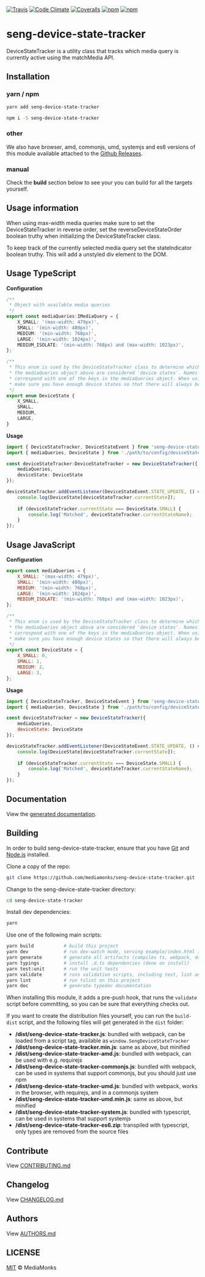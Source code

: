 [![Travis](https://img.shields.io/travis/mediamonks/seng-device-state-tracker.svg?maxAge=2592000)](https://travis-ci.org/mediamonks/seng-device-state-tracker)
[![Code Climate](https://img.shields.io/codeclimate/github/mediamonks/seng-device-state-tracker.svg?maxAge=2592000)](https://codeclimate.com/github/mediamonks/seng-device-state-tracker)
[![Coveralls](https://img.shields.io/coveralls/mediamonks/seng-device-state-tracker.svg?maxAge=2592000)](https://coveralls.io/github/mediamonks/seng-device-state-tracker?branch=master)
[![npm](https://img.shields.io/npm/v/seng-device-state-tracker.svg?maxAge=2592000)](https://www.npmjs.com/package/seng-device-state-tracker)
[![npm](https://img.shields.io/npm/dm/seng-device-state-tracker.svg?maxAge=2592000)](https://www.npmjs.com/package/seng-device-state-tracker)

# seng-device-state-tracker

DeviceStateTracker is a utility class that tracks which media query is currently active using the matchMedia API.

## Installation

### yarn / npm

```sh
yarn add seng-device-state-tracker
```

```sh
npm i -S seng-device-state-tracker
```

### other

We also have browser, amd, commonjs, umd, systemjs and es6 versions of
this module available attached to the [Github Releases](https://github.com/mediamonks/seng-device-state-tracker/releases).

<!---

Note: The below cannot be used yet, as there is no way to link to a
specific version yet without updating this readme manually after each
new version.


### browser

```html
<script src="http://mediamonks-development.s3.amazonaws.com/seng/libs/seng-device-state-tracker/1.2.0/seng-device-state-tracker.min.js"></script>
```
```js
console.log(window.SengDeviceStateTracker)
```

### other

Besides the browser version, there are other versions available for
download as well:

- [browser](http://mediamonks-development.s3.amazonaws.com/seng/libs/seng-device-state-tracker/1.2.0/seng-device-state-tracker.js) (and [minified](http://mediamonks-development.s3.amazonaws.com/seng/libs/seng-device-state-tracker/1.2.0/seng-device-state-tracker.min.js))
- [umd](http://mediamonks-development.s3.amazonaws.com/seng/libs/seng-device-state-tracker/1.2.0/seng-device-state-tracker.js) (and [minified](http://mediamonks-development.s3.amazonaws.com/seng/libs/seng-device-state-tracker/1.2.0/seng-device-state-tracker-umd.min.js))
- [amd](http://mediamonks-development.s3.amazonaws.com/seng/libs/seng-device-state-tracker/1.2.0/seng-device-state-tracker-amd.js)
- [commonjs](http://mediamonks-development.s3.amazonaws.com/seng/libs/seng-device-state-tracker/1.2.0/seng-device-state-tracker-commonjs.js)
- [systemjs](http://mediamonks-development.s3.amazonaws.com/seng/libs/seng-device-state-tracker/1.2.0/seng-device-state-tracker-system.js)
- [es6](http://mediamonks-development.s3.amazonaws.com/seng/libs/seng-device-state-tracker/1.2.0/seng-device-state-tracker-es6.zip)

-->

### manual

Check the **build** section below to see your you can build for all the
targets yourself.

## Usage information
When using max-width media queries make sure to set the DeviceStateTracker in reverse order, set the 
reverseDeviceStateOrder boolean truthy when initializing the DeviceStateTracker class.
 
To keep track of the currently selected media query set the stateIndicator boolean truthy. This will add a unstyled
div element to the DOM.  

## Usage TypeScript

**Configuration**
```ts
/**
 * Object with available media queries
 */
export const mediaQueries:IMediaQuery = {
	X_SMALL: '(max-width: 479px)',
	SMALL: '(min-width: 480px)',
	MEDIUM: '(min-width: 768px)',
	LARGE: '(min-width: 1024px)',
	MEDIUM_ISOLATE: '(min-width: 768px) and (max-width: 1023px)',
};

/**
 * This enum is used by the DeviceStateTracker class to determine which of the media queries in
 * the mediaQueries object above are considered 'device states'. Names of this enum have to
 * correspond with one of the keys in the mediaQueries object. When using the DeviceStateTracker,
 * make sure you have enough device states so that there will always be one with a matching media query.
 */
export enum DeviceState {
	X_SMALL,
	SMALL,
	MEDIUM,
	LARGE,
}
```

**Usage**
```ts
import { DeviceStateTracker, DeviceStateEvent } from 'seng-device-state-tracker';
import { mediaQueries, DeviceState } from './path/to/config/deviceStateConfig';

const deviceStateTracker:DeviceStateTracker = new DeviceStateTracker({
	mediaQueries,
	deviceState: DeviceState
});

deviceStateTracker.addEventListener(DeviceStateEvent.STATE_UPDATE, () => {
	console.log(DeviceState[deviceStateTracker.currentState]);
	
	if (deviceStateTracker.currentState === DeviceState.SMALL) {
		console.log('Matched', deviceStateTracker.currentStateName);
	}
});
```

## Usage JavaScript

**Configuration**
```js
export const mediaQueries = {
	X_SMALL: '(max-width: 479px)',
	SMALL: '(min-width: 480px)',
	MEDIUM: '(min-width: 768px)',
	LARGE: '(min-width: 1024px)',
	MEDIUM_ISOLATE: '(min-width: 768px) and (max-width: 1023px)',
};

/**
 * This enum is used by the DeviceStateTracker class to determine which of the media queries in
 * the mediaQueries object above are considered 'device states'. Names of this enum have to
 * correspond with one of the keys in the mediaQueries object. When using the DeviceStateTracker,
 * make sure you have enough device states so that there will always be one with a matching media query.
 */
export const DeviceState = {
	X_SMALL: 0,
	SMALL: 1,
	MEDIUM: 2,
	LARGE: 3,
};
```

**Usage**
```js
import { DeviceStateTracker, DeviceStateEvent } from 'seng-device-state-tracker';
import { mediaQueries, DeviceState } from './path/to/config/deviceStateConfig';

const deviceStateTracker = new DeviceStateTracker({
	mediaQueries,
	deviceState: DeviceState
});

deviceStateTracker.addEventListener(DeviceStateEvent.STATE_UPDATE, () => {
	console.log(DeviceState[deviceStateTracker.currentState]);
	
	if (deviceStateTracker.currentState === DeviceState.SMALL) {
		console.log('Matched', deviceStateTracker.currentStateName);
	}
});
```

## Documentation

View the [generated documentation](http://mediamonks.github.io/seng-device-state-tracker/).


## Building

In order to build seng-device-state-tracker, ensure that you have [Git](http://git-scm.com/downloads)
and [Node.js](http://nodejs.org/) installed.

Clone a copy of the repo:
```sh
git clone https://github.com/mediamonks/seng-device-state-tracker.git
```

Change to the seng-device-state-tracker directory:
```sh
cd seng-device-state-tracker
```

Install dev dependencies:
```sh
yarn
```

Use one of the following main scripts:
```sh
yarn build           # build this project
yarn dev             # run dev-watch mode, serving example/index.html in the browser
yarn generate        # generate all artifacts (compiles ts, webpack, docs and coverage)
yarn typings         # install .d.ts dependencies (done on install)
yarn test:unit       # run the unit tests
yarn validate        # runs validation scripts, including test, lint and coverage check
yarn lint            # run tslint on this project
yarn doc             # generate typedoc documentation
```

When installing this module, it adds a pre-push hook, that runs the `validate`
script before committing, so you can be sure that everything checks out.

If you want to create the distribution files yourself, you can run the
`build-dist` script, and the following files will get generated in the
`dist` folder:

- **/dist/seng-device-state-tracker.js**: bundled with webpack, can be loaded from
	a script tag, available as `window.SengDeviceStateTracker`
- **/dist/seng-device-state-tracker.min.js**: same as above, but minified
- **/dist/seng-device-state-tracker-amd.js**: bundled with webpack, can be used
	with e.g. requirejs
- **/dist/seng-device-state-tracker-commonjs.js**: bundled with webpack, can be
	used in systems that support commonjs, but you should just use npm
- **/dist/seng-device-state-tracker-umd.js**: bundled with webpack, works in the
	browser, with requirejs, and in a commonjs system
- **/dist/seng-device-state-tracker-umd.min.js**: same as above, but minified
- **/dist/seng-device-state-tracker-system.js**: bundled with typescript, can be
	used in systems	that support systemjs
- **/dist/seng-device-state-tracker-es6.zip**: transpiled with typescript, only
	types are removed from the source files

## Contribute

View [CONTRIBUTING.md](./CONTRIBUTING.md)


## Changelog

View [CHANGELOG.md](./CHANGELOG.md)


## Authors

View [AUTHORS.md](./AUTHORS.md)


## LICENSE

[MIT](./LICENSE) © MediaMonks


